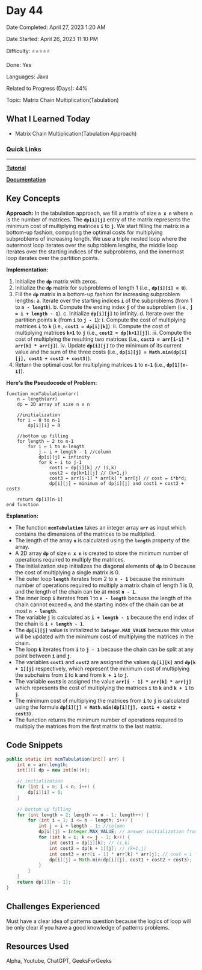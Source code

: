 # Day 44

Date Completed: April 27, 2023 1:20 AM

Date Started: April 26, 2023 11:10 PM

Difficulty: ⭐⭐⭐⭐⭐

Done: Yes

Languages: Java

Related to Progress (Days): 44%

Topic: Matrix Chain Multiplication(Tabulation)

## What I Learned Today

- Matrix Chain Multiplication(Tabulation Approach)

### Quick Links

---

[**Tutorial**](https://www.youtube.com/watch?v=prx1psByp7U&feature=youtu.be)

[**Documentation**](https://www.geeksforgeeks.org/matrix-chain-multiplication-dp-8/)

## Key Concepts

**Approach:**
In the tabulation approach, we fill a matrix of size **`n x n`** where **`n`**
 is the number of matrices. The **`dp[i][j]`** entry of the matrix represents the minimum cost of multiplying matrices **`i`** to **`j`**. We start filling the matrix in a bottom-up fashion, computing the optimal costs for multiplying subproblems of increasing length. We use a triple nested loop where the outermost loop iterates over the subproblem lengths, the middle loop iterates over the starting indices of the subproblems, and the innermost loop iterates over the partition points.

**Implementation:**

1. Initialize the **`dp`** matrix with zeros.
2. Initialize the **`dp`** matrix for subproblems of length 1 (i.e., **`dp[i][i] = 0`**).
3. Fill the **`dp`** matrix in a bottom-up fashion for increasing subproblem lengths:
a. Iterate over the starting indices **`i`** of the subproblems (from 1 to **`n - length`**).
b. Compute the ending index **`j`** of the subproblem (i.e., **`j = i + length - 1`**).
c. Initialize **`dp[i][j]`** to infinity.
d. Iterate over the partition points **`k`** (from **`i`** to **`j - 1`**):
i. Compute the cost of multiplying matrices **`i`** to **`k`** (i.e., **`cost1 = dp[i][k]`**).
ii. Compute the cost of multiplying matrices **`k+1`** to **`j`** (i.e., **`cost2 = dp[k+1][j]`**).
iii. Compute the cost of multiplying the resulting two matrices (i.e., **`cost3 = arr[i-1] * arr[k] * arr[j]`**).
iv. Update **`dp[i][j]`** to the minimum of its current value and the sum of the three costs (i.e., **`dp[i][j] = Math.min(dp[i][j], cost1 + cost2 + cost3)`**).
4. Return the optimal cost for multiplying matrices **`1`** to **`n-1`** (i.e., **`dp[1][n-1]`**).

**Here's the Pseudocode of Problem:**

```
function mcmTabulation(arr)
    n ← length(arr)
    dp ← 2D array of size n x n

    //initialization
    for i ← 0 to n-1
        dp[i][i] ← 0
    
    //bottom up filling
    for length ← 2 to n-1
        for i ← 1 to n-length
            j ← i + length - 1 //column
            dp[i][j] ← infinity
            for k ← i to j-1
                cost1 ← dp[i][k] // (i,k)
                cost2 ← dp[k+1][j] // (k+1,j)
                cost3 ← arr[i-1] * arr[k] * arr[j] // cost = i*b*d;
                dp[i][j] ← minimum of dp[i][j] and cost1 + cost2 + cost3
    
    return dp[1][n-1]
end function

```

**Explanation:**

- The function **`mcmTabulation`** takes an integer array **`arr`** as input which contains the dimensions of the matrices to be multiplied.
- The length of the array **`n`** is calculated using the **`length`** property of the array.
- A 2D array **`dp`** of size **`n x n`** is created to store the minimum number of operations required to multiply the matrices.
- The initialization step initializes the diagonal elements of **`dp`** to 0 because the cost of multiplying a single matrix is 0.
- The outer loop **`length`** iterates from 2 to **`n - 1`** because the minimum number of operations required to multiply a matrix chain of length 1 is 0, and the length of the chain can be at most **`n - 1`**.
- The inner loop **`i`** iterates from 1 to **`n - length`** because the length of the chain cannot exceed **`n`**, and the starting index of the chain can be at most **`n - length`**.
- The variable **`j`** is calculated as **`i + length - 1`** because the end index of the chain is **`i + length - 1`**.
- The **`dp[i][j]`** value is initialized to **`Integer.MAX_VALUE`** because this value will be updated with the minimum cost of multiplying the matrices in the chain.
- The loop **`k`** iterates from **`i`** to **`j - 1`** because the chain can be split at any point between **`i`** and **`j`**.
- The variables **`cost1`** and **`cost2`** are assigned the values **`dp[i][k]`** and **`dp[k + 1][j]`** respectively, which represent the minimum cost of multiplying the subchains from **`i`** to **`k`** and from **`k + 1`** to **`j`**.
- The variable **`cost3`** is assigned the value **`arr[i - 1] * arr[k] * arr[j]`** which represents the cost of multiplying the matrices **`i`** to **`k`** and **`k + 1`** to **`j`**.
- The minimum cost of multiplying the matrices from **`i`** to **`j`** is calculated using the formula **`dp[i][j] = Math.min(dp[i][j], cost1 + cost2 + cost3)`**.
- The function returns the minimum number of operations required to multiply the matrices from the first matrix to the last matrix.

## Code Snippets

```java
public static int mcmTabulation(int[] arr) {
    int n = arr.length;
    int[][] dp = new int[n][n];

    // initialization
    for (int i = 0; i < n; i++) {
        dp[i][i] = 0;
    }
    
    // bottom up filling
    for (int length = 2; length <= n - 1; length++) {
        for (int i = 1; i <= n - length; i++) {
            int j = i + length - 1; //column
            dp[i][j] = Integer.MAX_VALUE; // answer initialization from infinity
            for (int k = i; k <= j - 1; k++) {
                int cost1 = dp[i][k]; // (i,k)
                int cost2 = dp[k + 1][j]; // (k+1,j)
                int cost3 = arr[i - 1] * arr[k] * arr[j]; // cost = i * b * d;
                dp[i][j] = Math.min(dp[i][j], cost1 + cost2 + cost3);
            }
        }
    }
    return dp[1][n - 1];
}
```

## Challenges Experienced

Must have a clear idea of patterns question because the logics of loop will be only clear if you have a good knowledge of patterns problems.

## Resources Used

Alpha, Youtube, ChatGPT, GeeksForGeeks
